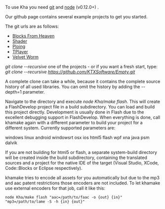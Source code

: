 To use Kha you need [git](http://git-scm.com) and [node](http://nodejs.org) (v0.12.0+) .

Our github page contains several example projects to get you started.

The git urls are as follows:
* [Blocks From Heaven](https://github.com/KTXSoftware/BlocksFromHeaven.git)
* [Shader](https://github.com/KTXSoftware/Shader.git)
* [Ploing](https://github.com/KTXSoftware/Ploing.git)
* [TPlayer](https://github.com/KTXSoftware/TPlayer.git)
* [Velvet Worm](https://github.com/KTXSoftware/VelvetWorm.git)

_git clone --recursive_ one of the projects - or if you want a fresh start, type:
_git clone --recursive https://github.com/KTXSoftware/Empty.git_

A complete clone can take a while, because it contains the complete source history of all used libraries. You can omit the history by adding the --depth=1 parameter.

Navigate to the directory and execute _node Kha/make flash_. This will create a FlashDevelop project file in a build subdirectory. You can load and build this project directly. Development is usually done in Flash due to the excellent debugging support in FlashDevelop. When everything is done, call khamake again with a different parameter to build your project for a different system. Currently supported parameters are:

windows linux android windowsrt osx ios html5 flash wpf xna java psm dalvik

If you are not building for html5 or flash, a separate system-build directory will be created inside the build subdirectory, containing the translated sources and a project for the native IDE of the target (Visual Studio, XCode, Code::Blocks or Eclipse respectively).

khamake tries to encode all assets for you automatically but due to the mp3 and aac patent restrictions those encoders are not included. To let khamake use external encoders for that job, call it like this:

	node Kha/make flash "aac=/path/to/faac -o {out} {in}" "mp3=/path/to/lame -S -h {in} {out}"